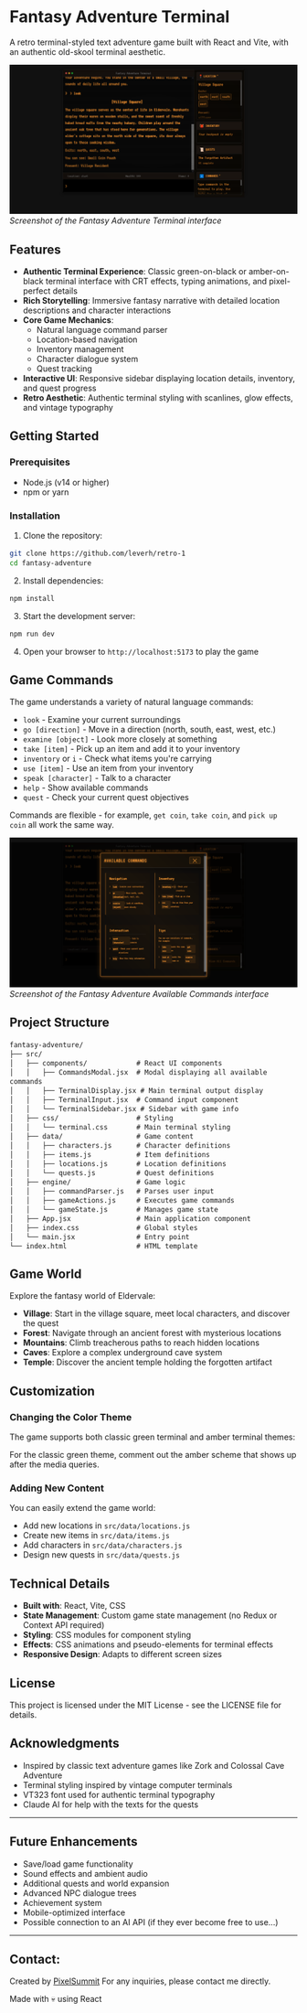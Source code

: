 # Fantasy Adventure Terminal

A retro terminal-styled text adventure game built with React and Vite, with an authentic old-skool terminal aesthetic.

![Terminal Interface](/public/screenshot.png)
*Screenshot of the Fantasy Adventure Terminal interface*

## Features

- **Authentic Terminal Experience**: Classic green-on-black or amber-on-black terminal interface with CRT effects, typing animations, and pixel-perfect details
- **Rich Storytelling**: Immersive fantasy narrative with detailed location descriptions and character interactions
- **Core Game Mechanics**: 
  - Natural language command parser
  - Location-based navigation
  - Inventory management
  - Character dialogue system
  - Quest tracking
- **Interactive UI**: Responsive sidebar displaying location details, inventory, and quest progress
- **Retro Aesthetic**: Authentic terminal styling with scanlines, glow effects, and vintage typography

## Getting Started

### Prerequisites

- Node.js (v14 or higher)
- npm or yarn

### Installation

1. Clone the repository:
```bash
git clone https://github.com/leverh/retro-1
cd fantasy-adventure
```

2. Install dependencies:
```bash
npm install
```

3. Start the development server:
```bash
npm run dev
```

4. Open your browser to `http://localhost:5173` to play the game

## Game Commands

The game understands a variety of natural language commands:

- `look` - Examine your current surroundings
- `go [direction]` - Move in a direction (north, south, east, west, etc.)
- `examine [object]` - Look more closely at something
- `take [item]` - Pick up an item and add it to your inventory
- `inventory` or `i` - Check what items you're carrying
- `use [item]` - Use an item from your inventory
- `speak [character]` - Talk to a character
- `help` - Show available commands
- `quest` - Check your current quest objectives

Commands are flexible - for example, `get coin`, `take coin`, and `pick up coin` all work the same way.

![The Available Game Commands](/public/screenshot2.png)
*Screenshot of the Fantasy Adventure Available Commands interface*

## Project Structure

```
fantasy-adventure/
├── src/
│   ├── components/            # React UI components
│   │   ├── CommandsModal.jsx  # Modal displaying all available commands
│   │   ├── TerminalDisplay.jsx # Main terminal output display
│   │   ├── TerminalInput.jsx  # Command input component
│   │   └── TerminalSidebar.jsx # Sidebar with game info
│   ├── css/                   # Styling
│   │   └── terminal.css       # Main terminal styling
│   ├── data/                  # Game content
│   │   ├── characters.js      # Character definitions
│   │   ├── items.js           # Item definitions
│   │   ├── locations.js       # Location definitions
│   │   └── quests.js          # Quest definitions
│   ├── engine/                # Game logic
│   │   ├── commandParser.js   # Parses user input
│   │   ├── gameActions.js     # Executes game commands
│   │   └── gameState.js       # Manages game state
│   ├── App.jsx                # Main application component
│   ├── index.css              # Global styles
│   └── main.jsx               # Entry point
└── index.html                 # HTML template
```

## Game World

Explore the fantasy world of Eldervale:

- **Village**: Start in the village square, meet local characters, and discover the quest
- **Forest**: Navigate through an ancient forest with mysterious locations
- **Mountains**: Climb treacherous paths to reach hidden locations
- **Caves**: Explore a complex underground cave system
- **Temple**: Discover the ancient temple holding the forgotten artifact

## Customization

### Changing the Color Theme

The game supports both classic green terminal and amber terminal themes:

For the classic green theme, comment out the amber scheme that shows up after the media queries.

### Adding New Content

You can easily extend the game world:

- Add new locations in `src/data/locations.js`
- Create new items in `src/data/items.js`
- Add characters in `src/data/characters.js`
- Design new quests in `src/data/quests.js`

## Technical Details

- **Built with**: React, Vite, CSS
- **State Management**: Custom game state management (no Redux or Context API required)
- **Styling**: CSS modules for component styling
- **Effects**: CSS animations and pseudo-elements for terminal effects
- **Responsive Design**: Adapts to different screen sizes


## License

This project is licensed under the MIT License - see the LICENSE file for details.

## Acknowledgments

- Inspired by classic text adventure games like Zork and Colossal Cave Adventure
- Terminal styling inspired by vintage computer terminals
- VT323 font used for authentic terminal typography
- Claude AI for help with the texts for the quests

---

## Future Enhancements

- Save/load game functionality
- Sound effects and ambient audio
- Additional quests and world expansion
- Advanced NPC dialogue trees
- Achievement system
- Mobile-optimized interface
- Possible connection to an AI API (if they ever become free to use...)

---

## Contact:
Created by [PixelSummit](https://pixelsummit.dev/)
For any inquiries, please contact me directly.

Made with 💀 using React 